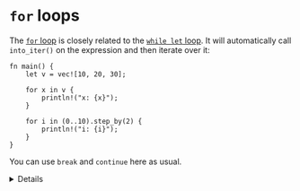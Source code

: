 # `for` loops

The [`for` loop](https://doc.rust-lang.org/std/keyword.for.html) is closely
related to the [`while let` loop](while-let-expression.md). It will
automatically call `into_iter()` on the expression and then iterate over it:

```rust,editable
fn main() {
    let v = vec![10, 20, 30];

    for x in v {
        println!("x: {x}");
    }
    
    for i in (0..10).step_by(2) {
        println!("i: {i}");
    }
}
```

You can use `break` and `continue` here as usual.

<details>
    
* Index iteration is not a special syntax in Rust for just that case.
* `(0..10)` is a range that implements an `Iterator` trait. 
* `step_by` is a method that returns another `Iterator` that skips every other element. 
* Modify the elements in the vector and explain the compiler errors. Change vector `v` to be mutable and the for loop to `for x in v.iter_mut()`.

</details>
